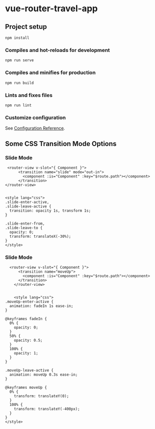 # vue-router-travel-app

## Project setup

```
npm install
```

### Compiles and hot-reloads for development

```
npm run serve
```

### Compiles and minifies for production

```
npm run build
```

### Lints and fixes files

```
npm run lint
```

### Customize configuration

See [Configuration Reference](https://cli.vuejs.org/config/).

## Some CSS Transition Mode Options

### Slide Mode

```
 <router-view v-slot="{ Component }">
      <transition name="slide" mode="out-in">
        <component :is="Component" :key="$route.path"></component>
      </transition>
</router-view>


<style lang="css">
.slide-enter-active,
.slide-leave-active {
  transition: opacity 1s, transform 1s;
}

.slide-enter-from,
.slide-leave-to {
  opacity: 0;
  transform: translateX(-30%);
}
</style>
```

### Slide Mode

```
  <router-view v-slot="{ Component }">
      <transition name="moveUp">
        <component :is="Component" :key="$route.path"></component>
      </transition>
    </router-view>


    <style lang="css">
.moveUp-enter-active {
  animation: fadeIn 1s ease-in;
}

@keyframes fadeIn {
  0% {
    opacity: 0;
  }
  50% {
    opacity: 0.5;
  }
  100% {
    opacity: 1;
  }
}

.moveUp-leave-active {
  animation: moveUp 0.3s ease-in;
}

@keyframes moveUp {
  0% {
    transform: translateY(0);
  }
  100% {
    transform: translateY(-400px);
  }
}
</style>

```
